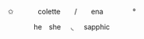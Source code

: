 
<p align="center">⠀✩  ⠀⠀⠀⠀  colette ⠀⠀ / ⠀⠀ ena   ⠀⠀  ⠀⠀⠀°</p>
<p align="center"> ⠀he⠀ she⠀⠀◟⠀⠀sapphic </p>
<p align="center"> <img width"550" height"400" src=" ![](https://files.catbox.moe/t2bp62.png) </p>
